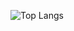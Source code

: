 ![Top Langs](https://github-readme-stats.vercel.app/api/top-langs/?username=pheukk&layout=compact&theme=dark)
